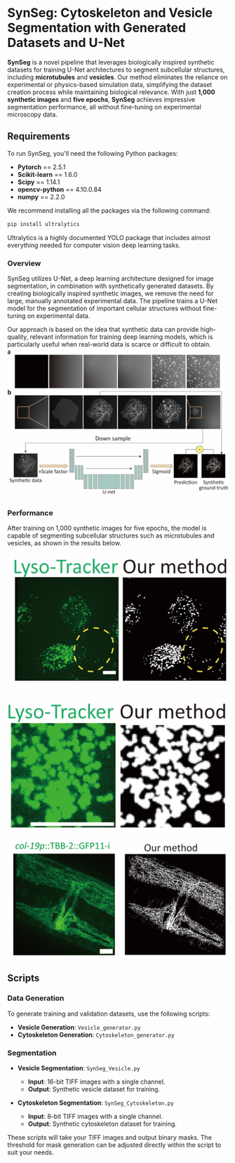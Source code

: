 # SynSeg: Cytoskeleton and Vesicle Segmentation with Generated Datasets and U-Net

**SynSeg** is a novel pipeline that leverages biologically inspired synthetic datasets for training U-Net architectures to segment subcellular structures, including **microtubules** and **vesicles**. Our method eliminates the reliance on experimental or physics-based simulation data, simplifying the dataset creation process while maintaining biological relevance. With just **1,000 synthetic images** and **five epochs**, **SynSeg** achieves impressive segmentation performance, all without fine-tuning on experimental microscopy data.

## Requirements

To run SynSeg, you'll need the following Python packages:

- **Pytorch** == 2.5.1
- **Scikit-learn** == 1.6.0
- **Scipy** == 1.14.1
- **opencv-python** == 4.10.0.84
- **numpy** == 2.2.0

We recommend installing all the packages via the following command:

```bash
pip install ultralytics
```
Ultralytics is a highly documented YOLO package that includes almost everything needed for computer vision deep learning tasks.
### Overview
SynSeg utilizes U-Net, a deep learning architecture designed for image segmentation, in combination with synthetically 
generated datasets. By creating biologically inspired synthetic images, we remove the need for large, manually annotated
experimental data. The pipeline trains a U-Net model for the segmentation of important cellular structures without 
fine-tuning on experimental data.

Our approach is based on the idea that synthetic data can provide high-quality, relevant information for training deep 
learning models, which is particularly useful when real-world data is scarce or difficult to obtain.
![img_3.png](img_3.png)

### Performance
After training on 1,000 synthetic images for five epochs, the model is capable of segmenting subcellular structures such
as microtubules and vesicles, as shown in the results below.

![img_4.png](img_4.png)
![img_2.png](img_2.png)
![img_1.png](img_1.png)

## Scripts
### Data Generation

To generate training and validation datasets, use the following scripts:
- **Vesicle Generation**: `Vesicle_generator.py`
- **Cytoskeleton Generation**: `Cytoskeleton_generator.py`

### Segmentation
- **Vesicle Segmentation**: `SynSeg_Vesicle.py`
    - **Input**: 16-bit TIFF images with a single channel.
    - **Output**: Synthetic vesicle dataset for training.
  
- **Cytoskeleton Segmentation**: `SynSeg_Cytoskeleton.py`
    - **Input**: 8-bit TIFF images with a single channel.
    - **Output**: Synthetic cytoskeleton dataset for training.

These scripts will take your TIFF images and output binary masks. The threshold for mask generation can be adjusted 
directly within the script to suit your needs.


